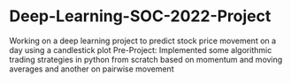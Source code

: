 # Deep-Learning-SOC-2022-Project
Working on a deep learning project to predict stock price movement on a day using a candlestick plot
Pre-Project:
Implemented some algorithmic trading strategies in python from scratch based on momentum and moving averages and another on pairwise movement
